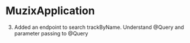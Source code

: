 # MuzixApplication

3. Added an endpoint to search trackByName. Understand @Query and parameter passing to
@Query

